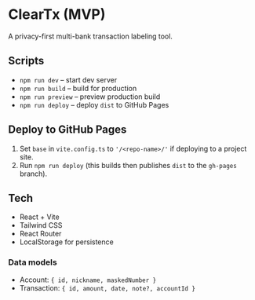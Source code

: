 # ClearTx (MVP)

A privacy-first multi-bank transaction labeling tool.

## Scripts

- `npm run dev` – start dev server
- `npm run build` – build for production
- `npm run preview` – preview production build
- `npm run deploy` – deploy `dist` to GitHub Pages

## Deploy to GitHub Pages

1. Set `base` in `vite.config.ts` to `'/<repo-name>/'` if deploying to a project site.
2. Run `npm run deploy` (this builds then publishes `dist` to the `gh-pages` branch).

## Tech

- React + Vite
- Tailwind CSS
- React Router
- LocalStorage for persistence

### Data models

- Account: `{ id, nickname, maskedNumber }`
- Transaction: `{ id, amount, date, note?, accountId }`
